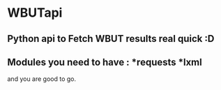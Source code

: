 # WBUTapi

Python api to Fetch WBUT results real quick :D
----------------------------------------
Modules you need to have :
*requests
*lxml
----------------------------------------
and you are good to go.
